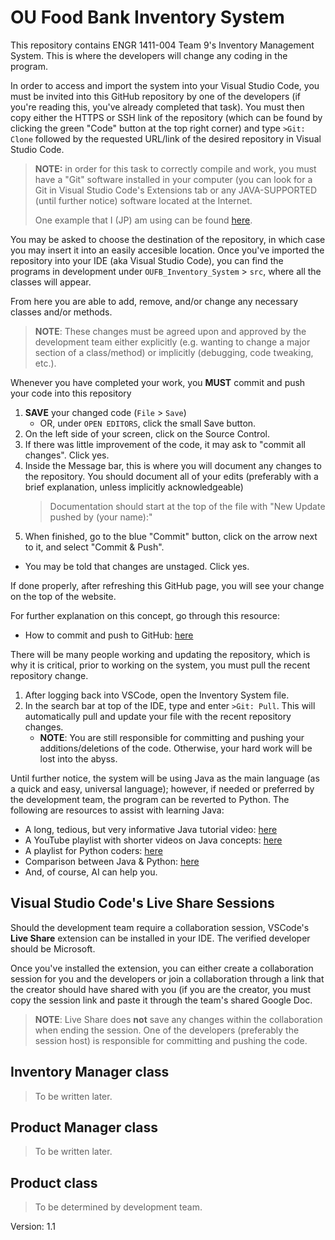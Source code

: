 # OU Food Bank Inventory System

This repository contains ENGR 1411-004 Team 9's Inventory Management System. This is where the developers will change any coding in the program.

In order to access and import the system into your Visual Studio Code, you must be invited into this GitHub repository by one of the developers (if you're reading this, you've already completed that task). You must then copy either the HTTPS or SSH link of the repository (which can be found by clicking the green "Code" button at the top right corner) and type ``>Git: Clone`` followed by the requested URL/link of the desired repository in Visual Studio Code.
> **NOTE:** in order for this task to correctly compile and work, you must have a "Git" software installed in your computer (you can look for a Git in Visual Studio Code's Extensions tab or any JAVA-SUPPORTED (until further notice) software located at the Internet.
>
> One example that I (JP) am using can be found [here](https://git-scm.com/downloads).

You may be asked to choose the destination of the repository, in which case you may insert it into an easily accesible location. Once you've imported the repository into your IDE (aka Visual Studio Code), you can find the programs in development under ``OUFB_Inventory_System`` > ``src``, where all the classes will appear.

From here you are able to add, remove, and/or change any necessary classes and/or methods.
>**NOTE**: These changes must be agreed upon and approved by the development team either explicitly (e.g. wanting to change a major section of a class/method) or implicitly (debugging, code tweaking, etc.).

Whenever you have completed your work, you **MUST** commit and push your code into this repository
1. **SAVE** your changed code (``File`` > ``Save``)
   - OR, under ``OPEN EDITORS``, click the small Save button.
3. On the left side of your screen, click on the Source Control.
4. If there was little improvement of the code, it may ask to "commit all changes". Click yes.
5. Inside the Message bar, this is where you will document any changes to the repository. You should document all of your edits (preferably with a brief explanation, unless implicitly acknowledgeable)
   > Documentation should start at the top of the file with "New Update pushed by (your name):"
6. When finished, go to the blue "Commit" button, click on the arrow next to it, and select "Commit & Push".
  - You may be told that changes are unstaged. Click yes.

If done properly, after refreshing this GitHub page, you will see your change on the top of the website.

For further explanation on this concept, go through this resource:
- How to commit and push to GitHub: [here](https://www.jcchouinard.com/create-your-first-github-project-in-vscode/#:~:text=To%20push%20code%20from%20Visual,if%20you%20haven%27t%20already.)

There will be many people working and updating the repository, which is why it is critical, prior to working on the system, you must pull the recent repository change.
1. After logging back into VSCode, open the Inventory System file.
2. In the search bar at top of the IDE, type and enter ``>Git: Pull``. This will automatically pull and update your file with the recent repository changes.
   - **NOTE**: You are still responsible for committing and pushing your additions/deletions of the code. Otherwise, your hard work will be lost into the abyss.

Until further notice, the system will be using Java as the main language (as a quick and easy, universal language); however, if needed or preferred by the development team, the program can be reverted to Python. The following are resources to assist with learning Java:
- A long, tedious, but very informative Java tutorial video: [here](https://youtu.be/xk4_1vDrzzo?si=8IULJtnpM-_2R13X)
- A YouTube playlist with shorter videos on Java concepts: [here](https://youtube.com/playlist?list=PLsyeobzWxl7pe_IiTfNyr55kwJPWbgxB5&si=8lj3W7Afe4OefMsy)
- A playlist for Python coders: [here](https://www.youtube.com/watch?v=MeCw4yncc6E&list=PLiwphLky56kA0uz5G3pR9VVrL1rNZsfOr)
- Comparison between Java & Python: [here](https://www.youtube.com/watch?v=emNkJGwcusQ)
- And, of course, AI can help you.

## Visual Studio Code's Live Share Sessions

Should the development team require a collaboration session, VSCode's **Live Share** extension can be installed in your IDE. The verified developer should be Microsoft.

Once you've installed the extension, you can either create a collaboration session for you and the developers or join a collaboration through a link that the creator should have shared with you (if you are the creator, you must copy the session link and paste it through the team's shared Google Doc.
>**NOTE**: Live Share does **not** save any changes within the collaboration when ending the session. One of the developers (preferably the session host) is responsible for committing and pushing the code.

## Inventory Manager class
> To be written later.

## Product Manager class
> To be written later.

## Product class
> To be determined by development team.



Version: 1.1
